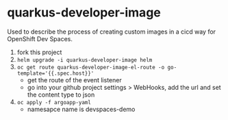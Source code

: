 # quarkus-developer-image

Used to describe the process of creating custom images in a cicd way for OpenShift Dev Spaces.

1. fork this project
2. `helm upgrade -i quarkus-developer-image helm`
3. `oc get route quarkus-developer-image-el-route -o go-template='{{.spec.host}}'`
   - get the route of the event listener
   - go into your github project settings > WebHooks, add the url and set the content type to json
4. `oc apply -f argoapp-yaml`
   - namesapce name is devspaces-demo 